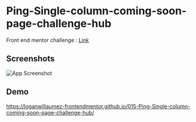 # Ping-Single-column-coming-soon-page-challenge-hub


Front end mentor challenge : [Link](https://www.frontendmentor.io/challenges/ping-single-column-coming-soon-page-5cadd051fec04111f7b848da)


## Screenshots

![App Screenshot](https://user-images.githubusercontent.com/60406970/140643492-fa70f978-5506-4421-9559-3493549eb911.png)


  
## Demo

https://loganwillaumez-frontendmentor.github.io/015-Ping-Single-column-coming-soon-page-challenge-hub/

  
